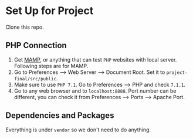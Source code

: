 # Set Up for Project

Clone this repo.

## PHP Connection

1. Get [MAMP](https://www.mamp.info/en/downloads/), or anything that can test `PHP` websites with local server. Following steps are for MAMP.
2. Go to Preferences —> Web Server —> Document Root. Set it to `project-final/src/public`.
3. Make sure to use `PHP 7.1`. Go to Preferences —> PHP and check `7.1.1`. 
4. Go to any web browser and to `localhost:8888`. Port number can be different, you can check it from Preferences —> Ports —> Apache Port.

## Dependencies and Packages

Everything is under `vendor` so we don't need to do anything.
